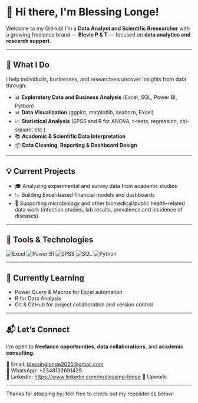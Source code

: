 # 👋 Hi there, I'm Blessing Longe!

Welcome to my GitHub! I’m a **Data Analyst and Scientific Rresearcher** with a growing freelance brand — **Blevic P & T** — focused on **data analytics and research support**.

---

## 🔎 What I Do

I help individuals, businesses, and researchers uncover insights from data through:

- 📊 **Exploratory Data and Business Analysis** (Excel, SQL, Power BI, Python)
- 📊 **Data Visualization** (ggplot, matplotlib, seaborn, Excel)
- 📈 **Statistical Analysis** (SPSS and R for ANOVA, t-tests, regression, chi-square, etc.)
- 📚 **Academic & Scientific Data Interpretation**
- 📦 **Data Cleaning, Reporting & Dashboard Design**

---

## 💡 Current Projects

- 🎓 Analyzing experimental and survey data from academic studies
- 📉 Building Excel-based financial models and dashboards
- 🧪 Supporting microbiology and other biomedical/public health-related data work (infection studies, lab results, prevalence and incidence of diseases)


---

## 🚀 Tools & Technologies

![Excel](https://img.shields.io/badge/Microsoft_Excel-217346?style=for-the-badge&logo=microsoft-excel&logoColor=white)
![Power BI](https://img.shields.io/badge/Power_BI-F2C811?style=for-the-badge&logo=powerbi&logoColor=black)
![SPSS](https://img.shields.io/badge/SPSS-005CA5?style=for-the-badge&logo=ibm&logoColor=white)
![SQL](https://img.shields.io/badge/SQL-4479A1?style=for-the-badge&logo=sqlite&logoColor=white)
![Python](https://img.shields.io/badge/Python-3776AB?style=for-the-badge&logo=python&logoColor=white)

---

## 🌱 Currently Learning

- Power Query & Macros for Excel automation  
- R for Data Analysis 
- Git & GitHub for project collaboration and version control  

---

## 📬 Let’s Connect

I'm open to **freelance opportunities**, **data collaborations**, and **academic consulting**.

📧 Email: blessinglonge2025@gmail.com  
📱 WhatsApp: +2348132691429  
🔗 LinkedIn: https://www.linkedin.com/in/blessing-longe
💼 Upwork: 

---

Thanks for stopping by; feel free to check out my repositories below!
